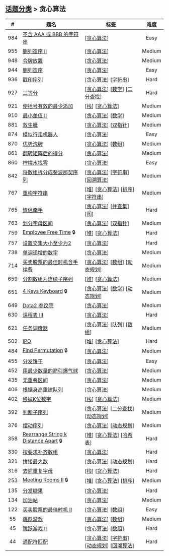 <!--|This file generated by command(leetcode tag); DO NOT EDIT.            |-->
<!--+----------------------------------------------------------------------+-->
<!--|@author    Openset <openset.wang@gmail.com>                           |-->
<!--|@link      https://github.com/openset                                 |-->
<!--|@home      https://github.com/openset/leetcode                        |-->
<!--+----------------------------------------------------------------------+-->

## [话题分类](https://github.com/openset/leetcode/blob/master/tag/README.md) > 贪心算法

| # | 题名 | 标签 | 难度 |
| :-: | - | - | :-: |
| 984 | [不含 AAA 或 BBB 的字符串](https://github.com/openset/leetcode/tree/master/problems/string-without-aaa-or-bbb) | [[贪心算法](https://github.com/openset/leetcode/tree/master/tag/greedy/README.md)]  | Easy |
| 955 | [删列造序 II](https://github.com/openset/leetcode/tree/master/problems/delete-columns-to-make-sorted-ii) | [[贪心算法](https://github.com/openset/leetcode/tree/master/tag/greedy/README.md)]  | Medium |
| 948 | [令牌放置](https://github.com/openset/leetcode/tree/master/problems/bag-of-tokens) | [[贪心算法](https://github.com/openset/leetcode/tree/master/tag/greedy/README.md)]  | Medium |
| 944 | [删列造序](https://github.com/openset/leetcode/tree/master/problems/delete-columns-to-make-sorted) | [[贪心算法](https://github.com/openset/leetcode/tree/master/tag/greedy/README.md)]  | Easy |
| 936 | [戳印序列](https://github.com/openset/leetcode/tree/master/problems/stamping-the-sequence) | [[贪心算法](https://github.com/openset/leetcode/tree/master/tag/greedy/README.md)] [[字符串](https://github.com/openset/leetcode/tree/master/tag/string/README.md)]  | Hard |
| 927 | [三等分](https://github.com/openset/leetcode/tree/master/problems/three-equal-parts) | [[贪心算法](https://github.com/openset/leetcode/tree/master/tag/greedy/README.md)] [[数学](https://github.com/openset/leetcode/tree/master/tag/math/README.md)] [[二分查找](https://github.com/openset/leetcode/tree/master/tag/binary-search/README.md)]  | Hard |
| 921 | [使括号有效的最少添加](https://github.com/openset/leetcode/tree/master/problems/minimum-add-to-make-parentheses-valid) | [[栈](https://github.com/openset/leetcode/tree/master/tag/stack/README.md)] [[贪心算法](https://github.com/openset/leetcode/tree/master/tag/greedy/README.md)]  | Medium |
| 910 | [最小差值 II](https://github.com/openset/leetcode/tree/master/problems/smallest-range-ii) | [[贪心算法](https://github.com/openset/leetcode/tree/master/tag/greedy/README.md)] [[数学](https://github.com/openset/leetcode/tree/master/tag/math/README.md)]  | Medium |
| 881 | [救生艇](https://github.com/openset/leetcode/tree/master/problems/boats-to-save-people) | [[贪心算法](https://github.com/openset/leetcode/tree/master/tag/greedy/README.md)] [[双指针](https://github.com/openset/leetcode/tree/master/tag/two-pointers/README.md)]  | Medium |
| 874 | [模拟行走机器人](https://github.com/openset/leetcode/tree/master/problems/walking-robot-simulation) | [[贪心算法](https://github.com/openset/leetcode/tree/master/tag/greedy/README.md)]  | Easy |
| 870 | [优势洗牌](https://github.com/openset/leetcode/tree/master/problems/advantage-shuffle) | [[贪心算法](https://github.com/openset/leetcode/tree/master/tag/greedy/README.md)] [[数组](https://github.com/openset/leetcode/tree/master/tag/array/README.md)]  | Medium |
| 861 | [翻转矩阵后的得分](https://github.com/openset/leetcode/tree/master/problems/score-after-flipping-matrix) | [[贪心算法](https://github.com/openset/leetcode/tree/master/tag/greedy/README.md)]  | Medium |
| 860 | [柠檬水找零](https://github.com/openset/leetcode/tree/master/problems/lemonade-change) | [[贪心算法](https://github.com/openset/leetcode/tree/master/tag/greedy/README.md)]  | Easy |
| 842 | [将数组拆分成斐波那契序列](https://github.com/openset/leetcode/tree/master/problems/split-array-into-fibonacci-sequence) | [[贪心算法](https://github.com/openset/leetcode/tree/master/tag/greedy/README.md)] [[字符串](https://github.com/openset/leetcode/tree/master/tag/string/README.md)] [[回溯算法](https://github.com/openset/leetcode/tree/master/tag/backtracking/README.md)]  | Medium |
| 767 | [重构字符串](https://github.com/openset/leetcode/tree/master/problems/reorganize-string) | [[堆](https://github.com/openset/leetcode/tree/master/tag/heap/README.md)] [[贪心算法](https://github.com/openset/leetcode/tree/master/tag/greedy/README.md)] [[排序](https://github.com/openset/leetcode/tree/master/tag/sort/README.md)] [[字符串](https://github.com/openset/leetcode/tree/master/tag/string/README.md)]  | Medium |
| 765 | [情侣牵手](https://github.com/openset/leetcode/tree/master/problems/couples-holding-hands) | [[贪心算法](https://github.com/openset/leetcode/tree/master/tag/greedy/README.md)] [[并查集](https://github.com/openset/leetcode/tree/master/tag/union-find/README.md)] [[图](https://github.com/openset/leetcode/tree/master/tag/graph/README.md)]  | Hard |
| 763 | [划分字母区间](https://github.com/openset/leetcode/tree/master/problems/partition-labels) | [[贪心算法](https://github.com/openset/leetcode/tree/master/tag/greedy/README.md)] [[双指针](https://github.com/openset/leetcode/tree/master/tag/two-pointers/README.md)]  | Medium |
| 759 | [Employee Free Time](https://github.com/openset/leetcode/tree/master/problems/employee-free-time) 🔒 | [[堆](https://github.com/openset/leetcode/tree/master/tag/heap/README.md)] [[贪心算法](https://github.com/openset/leetcode/tree/master/tag/greedy/README.md)]  | Hard |
| 757 | [ 设置交集大小至少为2](https://github.com/openset/leetcode/tree/master/problems/set-intersection-size-at-least-two) | [[贪心算法](https://github.com/openset/leetcode/tree/master/tag/greedy/README.md)]  | Hard |
| 738 | [单调递增的数字](https://github.com/openset/leetcode/tree/master/problems/monotone-increasing-digits) | [[贪心算法](https://github.com/openset/leetcode/tree/master/tag/greedy/README.md)]  | Medium |
| 714 | [买卖股票的最佳时机含手续费](https://github.com/openset/leetcode/tree/master/problems/best-time-to-buy-and-sell-stock-with-transaction-fee) | [[贪心算法](https://github.com/openset/leetcode/tree/master/tag/greedy/README.md)] [[数组](https://github.com/openset/leetcode/tree/master/tag/array/README.md)] [[动态规划](https://github.com/openset/leetcode/tree/master/tag/dynamic-programming/README.md)]  | Medium |
| 659 | [分割数组为连续子序列](https://github.com/openset/leetcode/tree/master/problems/split-array-into-consecutive-subsequences) | [[堆](https://github.com/openset/leetcode/tree/master/tag/heap/README.md)] [[贪心算法](https://github.com/openset/leetcode/tree/master/tag/greedy/README.md)]  | Medium |
| 651 | [4 Keys Keyboard](https://github.com/openset/leetcode/tree/master/problems/4-keys-keyboard) 🔒 | [[贪心算法](https://github.com/openset/leetcode/tree/master/tag/greedy/README.md)] [[数学](https://github.com/openset/leetcode/tree/master/tag/math/README.md)] [[动态规划](https://github.com/openset/leetcode/tree/master/tag/dynamic-programming/README.md)]  | Medium |
| 649 | [Dota2 参议院](https://github.com/openset/leetcode/tree/master/problems/dota2-senate) | [[贪心算法](https://github.com/openset/leetcode/tree/master/tag/greedy/README.md)]  | Medium |
| 630 | [课程表 III](https://github.com/openset/leetcode/tree/master/problems/course-schedule-iii) | [[贪心算法](https://github.com/openset/leetcode/tree/master/tag/greedy/README.md)]  | Hard |
| 621 | [任务调度器](https://github.com/openset/leetcode/tree/master/problems/task-scheduler) | [[贪心算法](https://github.com/openset/leetcode/tree/master/tag/greedy/README.md)] [[队列](https://github.com/openset/leetcode/tree/master/tag/queue/README.md)] [[数组](https://github.com/openset/leetcode/tree/master/tag/array/README.md)]  | Medium |
| 502 | [IPO](https://github.com/openset/leetcode/tree/master/problems/ipo) | [[堆](https://github.com/openset/leetcode/tree/master/tag/heap/README.md)] [[贪心算法](https://github.com/openset/leetcode/tree/master/tag/greedy/README.md)]  | Hard |
| 484 | [Find Permutation](https://github.com/openset/leetcode/tree/master/problems/find-permutation) 🔒 | [[贪心算法](https://github.com/openset/leetcode/tree/master/tag/greedy/README.md)]  | Medium |
| 455 | [分发饼干](https://github.com/openset/leetcode/tree/master/problems/assign-cookies) | [[贪心算法](https://github.com/openset/leetcode/tree/master/tag/greedy/README.md)]  | Easy |
| 452 | [用最少数量的箭引爆气球](https://github.com/openset/leetcode/tree/master/problems/minimum-number-of-arrows-to-burst-balloons) | [[贪心算法](https://github.com/openset/leetcode/tree/master/tag/greedy/README.md)]  | Medium |
| 435 | [无重叠区间](https://github.com/openset/leetcode/tree/master/problems/non-overlapping-intervals) | [[贪心算法](https://github.com/openset/leetcode/tree/master/tag/greedy/README.md)]  | Medium |
| 406 | [根据身高重建队列](https://github.com/openset/leetcode/tree/master/problems/queue-reconstruction-by-height) | [[贪心算法](https://github.com/openset/leetcode/tree/master/tag/greedy/README.md)]  | Medium |
| 402 | [移掉K位数字](https://github.com/openset/leetcode/tree/master/problems/remove-k-digits) | [[栈](https://github.com/openset/leetcode/tree/master/tag/stack/README.md)] [[贪心算法](https://github.com/openset/leetcode/tree/master/tag/greedy/README.md)]  | Medium |
| 392 | [判断子序列](https://github.com/openset/leetcode/tree/master/problems/is-subsequence) | [[贪心算法](https://github.com/openset/leetcode/tree/master/tag/greedy/README.md)] [[二分查找](https://github.com/openset/leetcode/tree/master/tag/binary-search/README.md)] [[动态规划](https://github.com/openset/leetcode/tree/master/tag/dynamic-programming/README.md)]  | Medium |
| 376 | [摆动序列](https://github.com/openset/leetcode/tree/master/problems/wiggle-subsequence) | [[贪心算法](https://github.com/openset/leetcode/tree/master/tag/greedy/README.md)] [[动态规划](https://github.com/openset/leetcode/tree/master/tag/dynamic-programming/README.md)]  | Medium |
| 358 | [Rearrange String k Distance Apart](https://github.com/openset/leetcode/tree/master/problems/rearrange-string-k-distance-apart) 🔒 | [[堆](https://github.com/openset/leetcode/tree/master/tag/heap/README.md)] [[贪心算法](https://github.com/openset/leetcode/tree/master/tag/greedy/README.md)] [[哈希表](https://github.com/openset/leetcode/tree/master/tag/hash-table/README.md)]  | Hard |
| 330 | [按要求补齐数组](https://github.com/openset/leetcode/tree/master/problems/patching-array) | [[贪心算法](https://github.com/openset/leetcode/tree/master/tag/greedy/README.md)]  | Hard |
| 321 | [拼接最大数](https://github.com/openset/leetcode/tree/master/problems/create-maximum-number) | [[贪心算法](https://github.com/openset/leetcode/tree/master/tag/greedy/README.md)] [[动态规划](https://github.com/openset/leetcode/tree/master/tag/dynamic-programming/README.md)]  | Hard |
| 316 | [去除重复字母](https://github.com/openset/leetcode/tree/master/problems/remove-duplicate-letters) | [[栈](https://github.com/openset/leetcode/tree/master/tag/stack/README.md)] [[贪心算法](https://github.com/openset/leetcode/tree/master/tag/greedy/README.md)]  | Hard |
| 253 | [Meeting Rooms II](https://github.com/openset/leetcode/tree/master/problems/meeting-rooms-ii) 🔒 | [[堆](https://github.com/openset/leetcode/tree/master/tag/heap/README.md)] [[贪心算法](https://github.com/openset/leetcode/tree/master/tag/greedy/README.md)] [[排序](https://github.com/openset/leetcode/tree/master/tag/sort/README.md)]  | Medium |
| 135 | [分发糖果](https://github.com/openset/leetcode/tree/master/problems/candy) | [[贪心算法](https://github.com/openset/leetcode/tree/master/tag/greedy/README.md)]  | Hard |
| 134 | [加油站](https://github.com/openset/leetcode/tree/master/problems/gas-station) | [[贪心算法](https://github.com/openset/leetcode/tree/master/tag/greedy/README.md)]  | Medium |
| 122 | [买卖股票的最佳时机 II](https://github.com/openset/leetcode/tree/master/problems/best-time-to-buy-and-sell-stock-ii) | [[贪心算法](https://github.com/openset/leetcode/tree/master/tag/greedy/README.md)] [[数组](https://github.com/openset/leetcode/tree/master/tag/array/README.md)]  | Easy |
| 55 | [跳跃游戏](https://github.com/openset/leetcode/tree/master/problems/jump-game) | [[贪心算法](https://github.com/openset/leetcode/tree/master/tag/greedy/README.md)] [[数组](https://github.com/openset/leetcode/tree/master/tag/array/README.md)]  | Medium |
| 45 | [跳跃游戏 II](https://github.com/openset/leetcode/tree/master/problems/jump-game-ii) | [[贪心算法](https://github.com/openset/leetcode/tree/master/tag/greedy/README.md)] [[数组](https://github.com/openset/leetcode/tree/master/tag/array/README.md)]  | Hard |
| 44 | [通配符匹配](https://github.com/openset/leetcode/tree/master/problems/wildcard-matching) | [[贪心算法](https://github.com/openset/leetcode/tree/master/tag/greedy/README.md)] [[字符串](https://github.com/openset/leetcode/tree/master/tag/string/README.md)] [[动态规划](https://github.com/openset/leetcode/tree/master/tag/dynamic-programming/README.md)] [[回溯算法](https://github.com/openset/leetcode/tree/master/tag/backtracking/README.md)]  | Hard |
